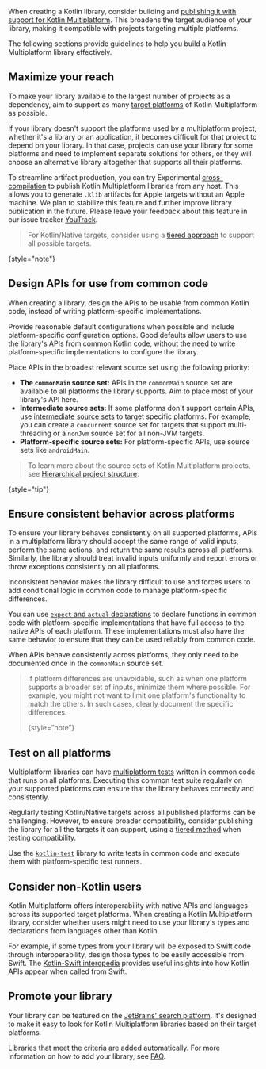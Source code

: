[//]: # (title: Building a Kotlin library for multiplatform)

When creating a Kotlin library, consider building and [publishing it with support for Kotlin Multiplatform](multiplatform-publish-lib.md).
This broadens the target audience of your library, making it compatible with projects targeting multiple platforms.

The following sections provide guidelines to help you build a Kotlin Multiplatform library effectively.

## Maximize your reach

To make your library available to the largest number of projects as a dependency,
aim to support as many [target platforms](multiplatform-dsl-reference.md#targets) of Kotlin Multiplatform as possible.

If your library doesn't support the platforms used by a multiplatform project,
whether it's a library or an application, it becomes difficult for that project to depend on your library.
In that case, projects can use your library for some platforms and need to implement separate solutions for others,
or they will choose an alternative library altogether that supports all their platforms.

To streamline artifact production, you can try Experimental [cross-compilation](multiplatform-publish-lib.md#host-requirements) to publish Kotlin Multiplatform libraries from any host.
This allows you to generate `.klib` artifacts for Apple targets without an Apple machine.
We plan to stabilize this feature and further improve library publication in the future.
Please leave your feedback about this feature in our issue tracker [YouTrack](https://youtrack.jetbrains.com/issue/KT-71290).

> For Kotlin/Native targets, consider using a [tiered approach](native-target-support.md#for-library-authors) to support all possible targets.
>
{style="note"}

## Design APIs for use from common code

When creating a library, design the APIs to be usable from common Kotlin code, instead of writing platform-specific implementations.

Provide reasonable default configurations when possible and include platform-specific configuration options.
Good defaults allow users to use the library's APIs from common Kotlin code, without the need to write platform-specific implementations to configure the library.

Place APIs in the broadest relevant source set using the following priority:

* **The `commonMain` source set:** APIs in the `commonMain` source set are available to all platforms the library supports. Aim to place most of your library's API here.
* **Intermediate source sets:** If some platforms don't support certain APIs, use [intermediate source sets](multiplatform-discover-project.md#intermediate-source-sets) to target specific platforms.
For example, you can create a `concurrent` source set for targets that support multi-threading or a `nonJvm` source set for all non-JVM targets.
* **Platform-specific source sets:** For platform-specific APIs, use source sets like `androidMain`.

> To learn more about the source sets of Kotlin Multiplatform projects, see [Hierarchical project structure](multiplatform-hierarchy.md).
>
{style="tip"}

## Ensure consistent behavior across platforms

To ensure your library behaves consistently on all supported platforms,
APIs in a multiplatform library should accept the same range of valid inputs, perform the same actions,
and return the same results across all platforms.
Similarly, the library should treat invalid inputs uniformly and report errors or throw exceptions consistently on all platforms.

Inconsistent behavior makes the library difficult to use and forces users to add conditional logic in common code to manage platform-specific differences.

You can use [`expect` and `actual` declarations](multiplatform-expect-actual.md) to declare functions in common code with
platform-specific implementations that have full access to the native APIs of each platform.
These implementations must also have the same behavior to ensure that they can be used reliably from common code.

When APIs behave consistently across platforms, they only need to be documented once in the `commonMain` source set.

> If platform differences are unavoidable, such as when one platform
> supports a broader set of inputs, minimize them where possible. For example, you might not want to limit one platform's functionality to match the others. In such cases, clearly document the specific differences.
>
> {style=”note”}

## Test on all platforms

Multiplatform libraries can have [multiplatform tests](https://www.jetbrains.com/help/kotlin-multiplatform-dev/multiplatform-run-tests.html) written in common code that runs on all platforms.
Executing this common test suite regularly on your supported platforms can ensure that the library behaves correctly and consistently.

Regularly testing Kotlin/Native targets across all published platforms can be challenging.
However, to ensure broader compatibility, consider publishing the library for all the targets it can support, using a [tiered method](native-target-support.md#for-library-authors) when testing compatibility.

Use the [`kotlin-test`](https://kotlinlang.org/api/latest/kotlin.test/) library to write tests in common code and execute them with platform-specific test runners.

## Consider non-Kotlin users

Kotlin Multiplatform offers interoperability with native APIs and languages across its supported target platforms.
When creating a Kotlin Multiplatform library, consider whether users might need to use your library's types and declarations
from languages other than Kotlin.

For example, if some types from your library will be exposed to Swift code through interoperability,
design those types to be easily accessible from Swift.
The [Kotlin-Swift interopedia](https://github.com/kotlin-hands-on/kotlin-swift-interopedia) provides useful insights into how Kotlin APIs appear when called from Swift.

## Promote your library

Your library can be featured on the [JetBrains' search platform](https://klibs.io/).
It's designed to make it easy to look for Kotlin Multiplatform libraries based on their target platforms.

Libraries that meet the criteria are added automatically. For more information on how to add your library, see [FAQ](https://klibs.io/faq).
